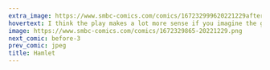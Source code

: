 ```yaml
---
extra_image: https://www.smbc-comics.com/comics/167232999620221229after.png
hovertext: I think the play makes a lot more sense if you imagine the ghost dad was making demands of lots of the characters in order to have the whole thing culminate in a pile of bodies.
image: https://www.smbc-comics.com/comics/1672329865-20221229.png
next_comic: before-3
prev_comic: jpeg
title: Hamlet
---
```


